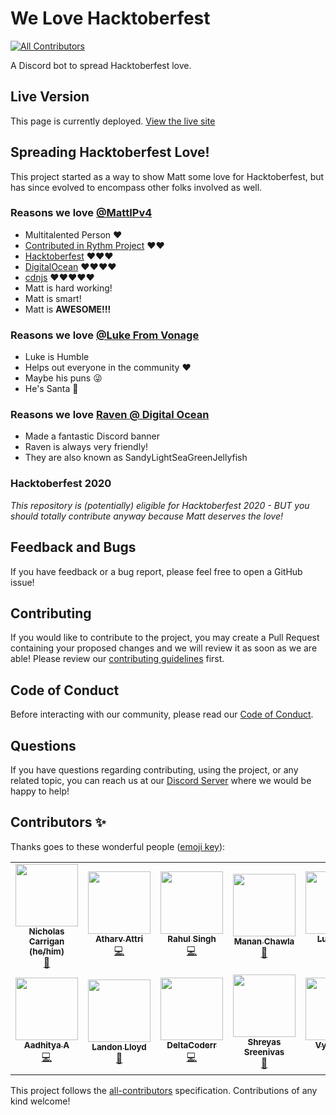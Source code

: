 # We Love Hacktoberfest

<!-- ALL-CONTRIBUTORS-BADGE:START - Do not remove or modify this section -->
[![All Contributors](https://img.shields.io/badge/all_contributors-13-orange.svg?style=flat-square)](#contributors-)
<!-- ALL-CONTRIBUTORS-BADGE:END -->

A Discord bot to spread Hacktoberfest love.

## Live Version

This page is currently deployed. [View the live site](https://discord.gg/hacktoberfest)

## Spreading Hacktoberfest Love!

This project started as a way to show Matt some love for Hacktoberfest, but has since evolved to encompass other folks involved as well.

### Reasons we love [@MattIPv4](https://github.com/MattIPv4)

- Multitalented Person ❤️
- [Contributed in Rythm Project](https://rythmbot.co/) ❤️❤️
- [Hacktoberfest](https://github.com/digitalocean/hacktoberfest/pull/596) ❤️❤️❤️
- [DigitalOcean](https://github.com/digitalocean) ❤️❤️❤️❤️
- [cdnjs](https://github.com/cdnjs) ❤️❤️❤️❤️❤️
- Matt is hard working!
- Matt is smart!
- Matt is **AWESOME!!!**

### Reasons we love [@Luke From Vonage](https://github.com/lukeocodes)

- Luke is Humble
- Helps out everyone in the community ❤️
- Maybe his puns 😜
- He's Santa 🎅

### Reasons we love [Raven @ Digital Ocean](https://github.com/AmNotADev)

- Made a fantastic Discord banner
- Raven is always very friendly!
- They are also known as SandyLightSeaGreenJellyfish

### Hacktoberfest 2020

_This repository is (potentially) eligible for Hacktoberfest 2020 - BUT you should totally contribute anyway because Matt deserves the love!_

## Feedback and Bugs

If you have feedback or a bug report, please feel free to open a GitHub issue!

## Contributing

If you would like to contribute to the project, you may create a Pull Request containing your proposed changes and we will review it as soon as we are able! Please review our [contributing guidelines](CONTRIBUTING.md) first.

## Code of Conduct

Before interacting with our community, please read our [Code of Conduct](CODE_OF_CONDUCT.md).

## Questions

If you have questions regarding contributing, using the project, or any related topic, you can reach us at our [Discord Server](https://discord.gg/yMBWgETTJu) where we would be happy to help!

## Contributors ✨

Thanks goes to these wonderful people ([emoji key](https://allcontributors.org/docs/en/emoji-key)):

<!-- ALL-CONTRIBUTORS-LIST:START - Do not remove or modify this section -->
<!-- prettier-ignore-start -->
<!-- markdownlint-disable -->
<table>
  <tr>
    <td align="center"><a href="http://www.nhcarrigan.com"><img src="https://avatars1.githubusercontent.com/u/63889819?v=4" width="100px;" alt=""/><br /><sub><b>Nicholas Carrigan (he/him)</b></sub></a><br /><a href="#projectManagement-nhcarrigan" title="Project Management">📆</a></td>
    <td align="center"><a href="https://github.com/Atharv-Attri"><img src="https://avatars1.githubusercontent.com/u/48738128?v=4" width="100px;" alt=""/><br /><sub><b>Atharv Attri</b></sub></a><br /><a href="https://github.com/nhcarrigan/we-love-hacktoberfest/commits?author=Atharv-Attri" title="Code">💻</a></td>
    <td align="center"><a href="http://dr.ph4nt0m.me"><img src="https://avatars0.githubusercontent.com/u/22918499?v=4" width="100px;" alt=""/><br /><sub><b>Rahul Singh</b></sub></a><br /><a href="https://github.com/nhcarrigan/we-love-hacktoberfest/commits?author=drph4nt0m" title="Code">💻</a></td>
    <td align="center"><a href="https://portfolio.mananchawla2005.repl.co/"><img src="https://avatars3.githubusercontent.com/u/42414965?v=4" width="100px;" alt=""/><br /><sub><b>Manan Chawla</b></sub></a><br /><a href="https://github.com/nhcarrigan/we-love-hacktoberfest/commits?author=mananchawla2005" title="Documentation">📖</a></td>
    <td align="center"><a href="https://twitter.com/lukeocodes"><img src="https://avatars0.githubusercontent.com/u/956290?v=4" width="100px;" alt=""/><br /><sub><b>Luke Oliff</b></sub></a><br /><a href="https://github.com/nhcarrigan/we-love-hacktoberfest/commits?author=lukeocodes" title="Code">💻</a></td>
    <td align="center"><a href="https://sijmenhuizenga.nl"><img src="https://avatars1.githubusercontent.com/u/8008227?v=4" width="100px;" alt=""/><br /><sub><b>Sijmen</b></sub></a><br /><a href="https://github.com/nhcarrigan/we-love-hacktoberfest/commits?author=SijmenHuizenga" title="Code">💻</a></td>
    <td align="center"><a href="https://ish-u.github.io/"><img src="https://avatars1.githubusercontent.com/u/51030453?v=4" width="100px;" alt=""/><br /><sub><b>Anmol Gupta</b></sub></a><br /><a href="https://github.com/nhcarrigan/we-love-hacktoberfest/commits?author=ish-u" title="Documentation">📖</a></td>
  </tr>
  <tr>
    <td align="center"><a href="https://kryome.carrd.co"><img src="https://avatars1.githubusercontent.com/u/59508546?v=4" width="100px;" alt=""/><br /><sub><b>Aadhitya A</b></sub></a><br /><a href="https://github.com/nhcarrigan/we-love-hacktoberfest/commits?author=alphaX86" title="Code">💻</a></td>
    <td align="center"><a href="http://landonlloyd.github.io"><img src="https://avatars0.githubusercontent.com/u/65516863?v=4" width="100px;" alt=""/><br /><sub><b>Landon Lloyd</b></sub></a><br /><a href="https://github.com/nhcarrigan/we-love-hacktoberfest/commits?author=LandonLloyd" title="Documentation">📖</a></td>
    <td align="center"><a href="https://github.com/DeltaCoderr"><img src="https://avatars3.githubusercontent.com/u/51528076?v=4" width="100px;" alt=""/><br /><sub><b>DeltaCoderr</b></sub></a><br /><a href="https://github.com/nhcarrigan/we-love-hacktoberfest/commits?author=DeltaCoderr" title="Code">💻</a></td>
    <td align="center"><a href="http://bedav.org"><img src="https://avatars2.githubusercontent.com/u/46835608?v=4" width="100px;" alt=""/><br /><sub><b>Shreyas Sreenivas</b></sub></a><br /><a href="https://github.com/nhcarrigan/we-love-hacktoberfest/commits?author=shreyas44" title="Documentation">📖</a></td>
    <td align="center"><a href="http://www.stackoverflow.com"><img src="https://avatars0.githubusercontent.com/u/62864373?v=4" width="100px;" alt=""/><br /><sub><b>Vyom Jain</b></sub></a><br /><a href="https://github.com/nhcarrigan/we-love-hacktoberfest/commits?author=Vyvy-vi" title="Code">💻</a></td>
    <td align="center"><a href="https://karx.xyz"><img src="https://avatars0.githubusercontent.com/u/49726028?v=4" width="100px;" alt=""/><br /><sub><b>Yash Karandikar</b></sub></a><br /><a href="https://github.com/nhcarrigan/we-love-hacktoberfest/commits?author=karx1" title="Code">💻</a></td>
  </tr>
</table>

<!-- markdownlint-enable -->
<!-- prettier-ignore-end -->
<!-- ALL-CONTRIBUTORS-LIST:END -->

This project follows the [all-contributors](https://github.com/all-contributors/all-contributors) specification. Contributions of any kind welcome!
